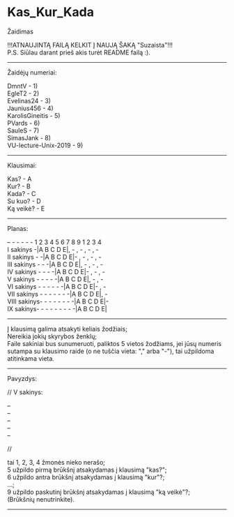# Kas_Kur_Kada
Žaidimas

!!!ATNAUJINTĄ FAILĄ KELKIT Į NAUJĄ ŠAKĄ "Suzaista"!!!  
P.S. Siūlau darant prieš akis turėt README failą :).  

-------------------------------------------------
Žaidėjų numeriai:



DmntV - 1)  
EgleT2 - 2)  
Evelinas24 - 3)  
Jaunius456 - 4)  
KarolisGineitis - 5)  
PVards - 6)  
SauleS - 7)  
SimasJank - 8)  
VU-lecture-Unix-2019 - 9)


-------------------------------------------------
Klausimai:

Kas? - A  
Kur? - B  
Kada? - C  
Su kuo? - D  
Ką veikė? - E  

-------------------------------------------------
Planas:

– - - - - - 1 2 3 4 5 6 7 8 9 1 2 3 4  
I sakinys -|A B C D E|, - , - , - , -  
II sakinys - -|A B C D E|- , - , - , -  
III sakinys - - -|A B C D E|, - , - , -  
IV sakinys - - - -|A B C D E|- , - , -  
V sakinys - - - - -|A B C D E|, - , -  
VI sakinys - - - - - -|A B C D E|- , -  
VII sakinys - - - - - - -|A B C D E|, -  
VIII sakinys- - - - - - - -|A B C D E|-  
IX sakinys- - - - - - - - -|A B C D E|  


-------------------------------------------------
Į klausimą galima atsakyti keliais žodžiais;  
Nereikia jokių skyrybos ženklų;  
Faile sakiniai bus sunumeruoti, paliktos 5 vietos žodžiams, jei jūsų numeris sutampa su klausimo raide (o ne tuščia vieta: "," arba "-"), tai užpildoma atitinkama vieta.

-------------------------------------------------
Pavyzdys:

//
V sakinys:

–  
–  
–  
–  
–  

//

tai 1, 2, 3, 4 žmonės nieko nerašo;  
5 užpildo pirmą brūkšnį atsakydamas į klausimą "kas?";  
6 užpildo antra brūkšnį atsakydamas į klausimą "kur"?;  
...;  
9 užpildo paskutinį brūkšnį atsakydamas į klausimą "ką veikė"?;  
(Brūkšnių nenutrinkite).  

-------------------------------------------------
